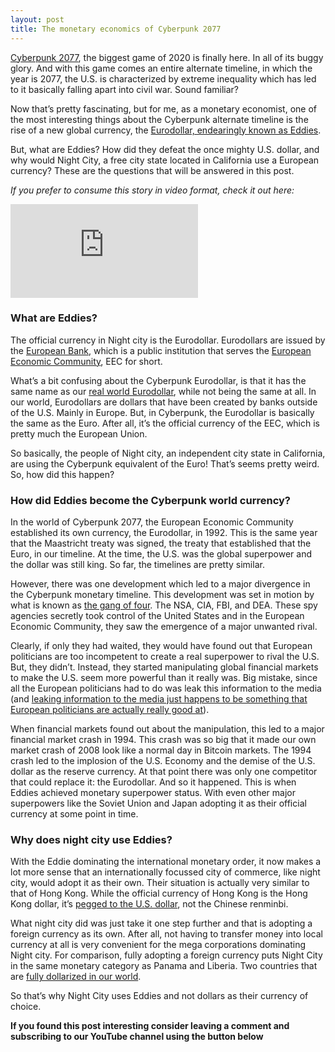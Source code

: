 ```yaml
---
layout: post
title: The monetary economics of Cyberpunk 2077
---
```


[Cyberpunk 2077](https://www.cyberpunk.net/nl/en/), the biggest game of 2020 is finally here. In all of its buggy glory. And with this game comes an entire alternate timeline, in which the year is 2077, the U.S. is characterized by extreme inequality which has led to it basically falling apart into civil war. Sound familiar?

Now that’s pretty fascinating, but for me, as a monetary economist, one of the most interesting things about the Cyberpunk alternate timeline is the rise of a new global currency, the [Eurodollar, endearingly known as Eddies](https://cyberpunk.fandom.com/wiki/Eurodollar#:~:text=Background,the%20EEC%20treaty%20of%201992.).

But, what are Eddies? How did they defeat the once mighty U.S. dollar, and why would Night City, a free city state located in California use a European currency? These are the questions that will be answered in this post.

*If you prefer to consume this story in video format, check it out here:*

<div class="video-container">
  <iframe src="https://www.youtube.com/embed/DIJ6fftuAVI" frameborder="0" allow="accelerometer; autoplay; encrypted-media; gyroscope; picture-in-picture" allowfullscreen></iframe>
</div>

### What are Eddies?

The official currency in Night city is the Eurodollar. Eurodollars are issued by the [European Bank](https://cyberpunk.fandom.com/wiki/EuroBank), which is a public institution that serves the [European Economic Community](https://cyberpunk.fandom.com/wiki/European_Economic_Community), EEC for short.

What’s a bit confusing about the Cyberpunk Eurodollar, is that it has the same name as our [real world Eurodollar](https://www.investopedia.com/terms/e/eurodollar.asp#:~:text=The%20term%20eurodollar%20refers%20to,Reserve%20Board%2C%20including%20reserve%20requirements.), while not being the same at all. In our world, Eurodollars are dollars that have been created by banks outside of the U.S. Mainly in Europe. But, in Cyberpunk, the Eurodollar is basically the same as the Euro. After all, it’s the official currency of the EEC, which is pretty much the European Union.

So basically, the people of Night city, an independent city state in California, are using the Cyberpunk equivalent of the Euro! That’s seems pretty weird. So, how did this happen?

### How did Eddies become the Cyberpunk world currency?

In the world of Cyberpunk 2077, the European Economic Community established its own currency, the Eurodollar, in 1992. This is the same year that the Maastricht treaty was signed, the treaty that established that the Euro, in our timeline. At the time, the U.S. was the global superpower and the dollar was still king. So far, the timelines are pretty similar.

However, there was one development which led to a major divergence in the Cyberpunk monetary timeline. This development was set in motion by what is known as [the gang of four](https://cyberpunk.fandom.com/wiki/Gang_of_Four). The NSA, CIA, FBI, and DEA. These spy agencies secretly took control of the United States and in the European Economic Community, they saw the emergence of a major unwanted rival.

Clearly, if only they had waited, they would have found out that European politicians are too incompetent to create a real superpower to rival the U.S. But, they didn’t. Instead, they started manipulating global financial markets to make the U.S. seem more powerful than it really was. Big mistake, since all the European politicians had to do was leak this information to the media (and [leaking information to the media just happens to be something that European politicians are actually really good at](https://www.euractiv.com/section/trade-society/news/eus-anti-leaks-strategy-leaked/)).

When financial markets found out about the manipulation, this led to a major financial market crash in 1994. This crash was so big that it made our own market crash of 2008 look like a normal day in Bitcoin markets. The 1994 crash led to the implosion of the U.S. Economy and the demise of the U.S. dollar as the reserve currency. At that point there was only one competitor that could replace it: the Eurodollar. And so it happened. This is when Eddies achieved monetary superpower status. With even other major superpowers like the Soviet Union and Japan adopting it as their official currency at some point in time.

### Why does night city use Eddies?

With the Eddie dominating the international monetary order, it now makes a lot more sense that an internationally focussed city of commerce, like night city, would adopt it as their own. Their situation is actually very similar to that of Hong Kong. While the official currency of Hong Kong is the Hong Kong dollar, it’s [pegged to the U.S. dollar](https://www.reuters.com/article/hongkong-markets-peg/hong-kongs-fx-intervention-highest-since-2009-idUSKBN26Z06X), not the Chinese renminbi.

What night city did was just take it one step further and that is adopting a foreign currency as its own. After all, not having to transfer money into local currency at all is very convenient for the mega corporations dominating Night city. For comparison, fully adopting a foreign currency puts Night City in the same monetary category as Panama and Liberia. Two countries that are [fully dollarized in our world](https://www.piie.com/commentary/testimonies/dollarization-emerging-market-economies-and-its-policy-implications-united).

So that’s why Night City uses Eddies and not dollars as their currency of choice.

**If you found this post interesting consider leaving a comment and subscribing to our YouTube channel using the button below**

<script src="https://apis.google.com/js/platform.js"></script>

<div class="g-ytsubscribe" data-channelid="UCCKpicnIwBP3VPxBAZWDeNA" data-layout="full" data-count="default"></div>
